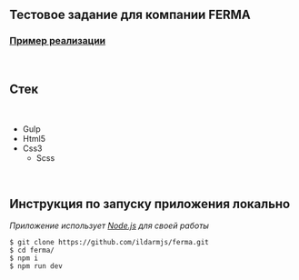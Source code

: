 ## Тестовое задание для компании FERMA

### [Пример реализации](https://ildarmjs.github.io/ferma/)

<br/>

## Стек

<br />

- Gulp
- Html5
- Css3
  - Scss

<br />

## Инструкция по запуску приложения **локально**

_Приложение использует [Node.js](https://nodejs.org/) для своей работы_

```
$ git clone https://github.com/ildarmjs/ferma.git
$ cd ferma/
$ npm i
$ npm run dev
```
